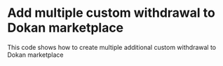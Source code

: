 # Add multiple custom withdrawal to Dokan marketplace
This code shows how to create multiple additional custom withdrawal to Dokan marketplace
